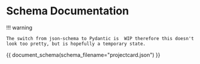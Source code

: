 # Schema Documentation

!!! warning

    The switch from json-schema to Pydantic is  WIP therefore this doesn't look too pretty, but is hopefully a temporary state.

{{ document_schema(schema_filename="projectcard.json") }}
